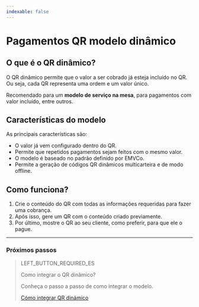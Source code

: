 ```yaml
---
indexable: false  
---
```


# Pagamentos QR modelo dinâmico
	
## O que é o QR dinâmico?

O QR dinâmico permite que o valor a ser cobrado já esteja incluído no QR. Ou seja, cada QR representa uma ordem e um valor único.

Recomendado para um **modelo de serviço na mesa**, para pagamentos com valor incluído, entre outros.

## Características do modelo

As principais características são:
- O valor já vem configurado dentro do QR.
- Permite que repetidos pagamentos sejam feitos com o mesmo valor.
- O modelo é baseado no padrão definido por EMVCo.
- Permite a geração de códigos QR dinâmicos multicarteira e de modo offline.


## Como funciona?

1. Crie o conteúdo do QR com todas as informações requeridas para fazer uma cobrança.
2. Após isso, gere um QR com o conteúdo criado previamente.
3. Por último, mostre o QR ao seu cliente, como preferir, para que ele o pague.


---
### Próximos passos


> LEFT_BUTTON_REQUIRED_ES
>
> Como integrar o QR dinâmico?
>
> Conheça o passo a passo de como integrar o modelo.
>
> [Cómo integrar QR dinámico](https://www.mercadopago[FAKER][URL][DOMAIN]/developers/es/guides/qr-code/qr-dinamic/qr-dinamic-part-b/)
